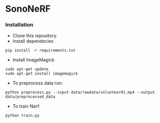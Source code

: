 # SonoNeRF

### Installation

* Clone this repository.
* Install dependecies
```
pip install -r requirements.txt
```
* Install ImageMagick
```
sudo apt-get update
sudo apt-get install imagemagick
```
* To preprocess data run:
```
python preprocess.py --input data/rawdata/volunteer01.mp4 --output data/preprocessed_data
```
* To train Nerf:
```
python train.py
```
